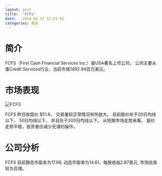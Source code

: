 ```yaml
---
layout: post
title:  "FCFS"
date:   2014-02-17 12:21:41
categories: 观点
---
```


# 简介
FCFS（First Cash Financial Services Inc.）是USA著名上市公司，
公司主要从事Credit Services行业，当前市值1492.94百万美元。

# 市场表现

![FCFS](http://finviz.com/chart.ashx?t=FCFS&ty=c&ta=1&p=d&s=l)

FCFS 昨日收盘价 $51.6，
交易量较正常情况有所放大。
目前股价处于20日均线以下，
50日均线以下，
并且处于200日均线以下。
从短期市场走势来看，
股价走势平稳，投资者应减少无谓的操作。

# 公司分析
FCFS 目前静态市盈率为17.98, 动态市盈率为14.61，每股收益2.87美元,
市场估值较为合理。
